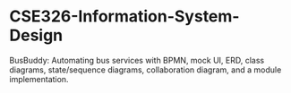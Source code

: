 # CSE326-Information-System-Design
BusBuddy: Automating bus services with BPMN, mock UI, ERD, class diagrams, state/sequence diagrams, collaboration diagram, and a module implementation.
